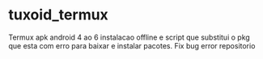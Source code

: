 # tuxoid_termux
Termux apk android 4 ao 6 instalacao offline e script que substitui o pkg que esta com erro para baixar e instalar pacotes. Fix bug error repositorio 
